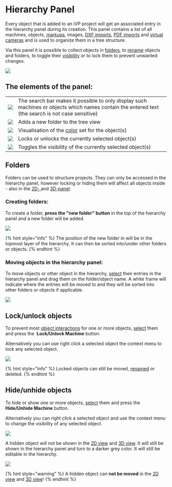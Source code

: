 # Hierarchy Panel

Every object that is added to an iVP project will get an associated entry in the hierarchy panel during its creation. This panel contains a list of all machines, objects, [markups](../advanced-tools/markup-tool.md), images, [DXF imports](../advanced-tools/dxf-tool.md), [PDF imports](../getting-started/importing-pdfs.md) and [virtual cameras](../advanced-tools/virtual-cameras.md) and is used to organize them in a tree structure. 

Via this panel it is possible to collect objects in [folders](#folders), to [rename](../machines/renaming-objects-and-folders.md) objects and folders, to toggle their [visibility](#visibility) or to lock them to prevent unwanted changes.

![](../../../.gitbook/assets/hierarchy.jpg)

## The elements of the panel:

|                                                           |                                                                                                                                                   |
| --------------------------------------------------------- | ------------------------------------------------------------------------------------------------------------------------------------------------- |
| ![](../../../.gitbook/assets/Hierarchy_search.jpg)        | The search bar makes it possible to only display such machines or objects which names contain the entered text (the search is not case sensitive) |
| ![](../../../.gitbook/assets/Hierarchy_folder_button.jpg) | Adds a new folder to the tree view                                                                                                                |
| ![](../../../.gitbook/assets/Hierarchy_color.jpg)         | Visualisation of the [color](../machines/highlighting-objects.md) set for the object(s)                                                           |
| ![](../../../.gitbook/assets/Hierarchy_lock.jpg)          | Locks or unlocks the currently selected object(s)                                                                                                 |
| ![](../../../.gitbook/assets/Hierarchy_visibility.jpg)    | Toggles the visibility of the currently selected object(s)                                                                                        |

## Folders

Folders can be used to structure projects. They can only be accessed in the hierarchy panel, however locking or hiding them will affect all objects inside - also in the [2D- ](../user-interface/the-2d-panel.md)and [3D-panel](../user-interface/the-3d-panel.md).

### Creating folders:

To create a folder, **press the "new folder" button** in the top of the hierarchy panel and a new folder will be added.

![](../../../.gitbook/assets/Hierarchy_new_folder.jpg)

{% hint style="info" %}
The position of the new folder in will be in the topmost layer of the hierarchy. It can then be sorted into/under other folders or objects. 
{% endhint %}

### Moving objects in the hierarchy panel:

To move objects or other object in the hierarchy, [select](../machines/selecting-and-moving-objects.md#selecting-objects-via-the-hierarchy-panel) their entries in the hierarchy panel and drag them on the folder/object name. A white frame will indicate where the entries will be moved to and they will be sorted into other folders or objects if applicable.

![](../../../.gitbook/assets/Hierarchy_move.jpg)

## Lock/unlock objects

To prevent most [object interactions](../machines/README.md) for one or more objects, [select](../machines/selecting-and-moving-objects.md#selecting-objects-via-the-machine-list-panel) them and press the <img src="../../../.gitbook/assets/Hierarchy_lock.jpg" alt="" data-size="line"> **Lock/Unlock Machine** button.

Alternatively you can use right click a selected object the context menu to lock any selected object.

![](../../../.gitbook/assets/Hierarchy_context_lock.jpg)

{% hint style="info" %}
Locked objects can still be moved, [renamed](../machines/renaming-objects-and-folders.md#renaming-objects-and-folders-in-the-hierarchy-panel) or deleted. 
{% endhint %}

## Hide/unhide objects

To hide or show one or more objects, [select](../machines/selecting-and-moving-objects.md#selecting-objects-via-the-machine-list-panel) them and press the <img src="../../../.gitbook/assets/Hierarchy_visibility.jpg" alt="" data-size="line"> **Hide/Unhide Machine** button.

Alternatively you can right click a selected object and use the context menu to change the visibility of any selected object.

![](../../../.gitbook/assets/Hierarchy_context_visibility.jpg)

A hidden object will not be shown in the [2D view](the-2d-panel.md) and [3D view](the-3d-panel.md). It will still be shown in the hierarchy panel and turn to a darker grey color. It will still be editable in the hierarchy. 

![](../../../.gitbook/assets/Hierarchy_hidden_object.jpg)

{% hint style="warning" %}
A hidden object can **not be moved** in the [2D view](the-2d-panel.md) and [3D view](the-3d-panel.md)! 
{% endhint %}